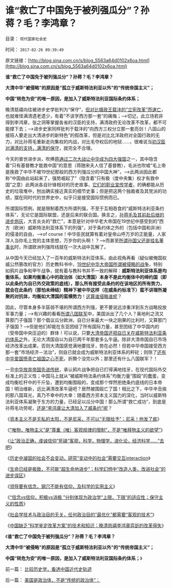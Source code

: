 # 谁“救亡了中国免于被列强瓜分”？孙蒋？毛？李鸿章？

目录： `现代国家社会史` 

时间： `2017-02-26 09:39:49` 

原文链接：[http://blog.sina.com.cn/s/blog_5563a64d0102x6oa.html](http://blog.sina.com.cn/s/blog_5563a64d0102x6oa.html)

**谁“救亡了中国免于被列强瓜分”？孙蒋？毛？李鸿章？**

**大清中华“被侵略”的原因是“孤立于威斯特法利亚以外”的“传统帝国主义”；**

**中国“转危为安”的唯一原因，是加入了威斯特法利亚国际条约体系；**



晚清慈禧向往被进步史学批判为“保守”，[但对比摄政王载沣的“立宪改革”而速亡](../../../2017/2/19/近代中国不缺乏改革的“愿望，信仰，政治自信”.md)，也就难怪满清遗老遗少，有着“不该学西方那一套”的痛悔；——>切记，此立场若非得到李鸿章，张之洞等掌握各省的汉臣的支持，满清政府无论改革不改革，都不可能撑下去；——>进步史家同样批判于载沣的“向西方三权分立那一套亮剑！八固山的接班人要走出大清进步的新特色”的假改革，但是对比北洋政府对全国行政的无力，对比孙蒋毛重新走向集权的内战，对比毛夺权后的地狱……，很难说当[初汉臣对满清的支持，满清的保守](../../../2014/11/5/清朝的满汉二元政治架构及蒙古的地位.md)，就完全不合理。

今天的普世进步派，吹捧[蒋通过二次大战让中华成为四大强国](../../../2011/1/16/亡蒋介石者，蒋介石也.md)之一，其中隐含着“只有基督教才能救中国”的意思（蒋随宋夫人信了基督教），毛派也吹嘘“毛上帝是挽救了中华不被19世纪那般的西方列强瓜分的中国大神”，——>此两派因此都称“中国由此站起来了，强势崛起了”（隐含着“只有极（度中央集）权才有救中国”之意）此两派各自针锋相对的历史故事，[它们的职业宣传学者](../../../2011/2/14/德国历史学派的孪生子和中国春秋笔法.md)，的确都能从历史的垃圾堆中，刨出确实接近真实的细节史事；但是把这两个独裁者及其党派的功绩，摆在同时代的世界史中，似乎只是接受国际惯例而已。

所谓国际惯例，就是限制着西方所谓列强，不至于互相吞食的“威斯特法利亚条约体系”，无论它是国际联盟，还是后来的联合国。换言之，[孙蒋毛及其前赴后继的进步炮灰](../../../2012/12/14/孙中山不死鸟和蒋介石统一中国的真正原因.md)，大言炎炎的“救亡”，本意是针对中华老大帝国在19世纪中感受到的“西方（欧洲）威斯特法利亚体系下的列强”，对于条约体之外的（包括中国和非洲）的侵凌的自由，——>of
course！中华臣民就算有着对皇帝山呼万岁的正能量，人家洋人当你毛上党的主体思想，万岁你的头啊！？——>而甚至[所谓孙国父还是挂名董事长](../../../2011/1/10/辛亥革命和孙国父的历史地位无足轻重；.md)时，所谓欧洲列强阵线就在一次大战中瓦解了。

从中国今天已经加入了一百年的威斯特法利亚体系，由此视角再看（疑似被俺国权威公然篡改的官方）历史教科书中，[19世纪中华大帝国所谓被侵略的战争](../../../2016/8/20/颠倒了“主权和势力范围”概念后“文明的冲突”.md)，特别如鸦片战争和甲午战争，就有着与教科书并不一致的解释：**威斯特法利亚体系是均衡体系，如果均衡重心中的政治体（如大清国）本身不是此均衡体中的缔约国（即以此条约为自已外交政策的底线），那么所有接受此条约的在该地区的所有势力，就会在此条约（那怕未缔结）精神下被中华这样（在威条约标准下）蛮不讲理所凝聚的对抗体，均衡如大清国的蛮横势力**！[这算谁侵略谁呢](../../../2009/10/1/大国霸权主义阻碍中国和平崛起.md)？

因此，尽管本身多半孱弱不堪的所谓西方列强，更不要说远涉重洋到东方战略投放军事力量；——>有兴趣的看看[所谓八国联军](../../../2010/5/3/为什么八国联军会说“瓜分中国实为下策？”.md)中，美国派出了几个人？奥地利之流又算那门子强国？那个倡议瓜分欧洲，自已分来最大一块之刚果的比利时，又算那门子强国？——>但是他们却能在东亚团结了所有国际力量，甚至团结了中华国内的（受帝国中央压迫的）群体！可以说，只要[大清帝国还把自已关在威斯特法利亚条约体系之](../../../2016/8/25/中华帝国误将“面子”作势力范围，两者的利益对象区别；.md)外，无论大清国自以为自已两千年那套多么牛逼。除非大清帝国自已市场经济改革出成果，否则大清国感觉满地要找牙，势在必然！但若中华帝国接受西方那一套“市场经济－法治”，则自已就会成为威斯特法利亚体系的秤砣；则除了[还有中华爱国愤青亡祖国之心不死](../../../2010/10/29/历史会重复成功的经验，直到淘汰所有弱者.md)，折腾个没完以外；那里还有什么八国联军？！

一旦[中华放弃帝国先进传统](../../../2016/5/8/国际法均衡的杠杆，中国作为大国的“杠杆筹码”；.md)，承认鸦片战争把自已打得满地找牙，在现代国际外交标准上的正义性；中国马上就从“被威斯特法条约体系”均衡力量“围殴”的蠢蛋，变成均衡杠杆中的千斤坠，遭到均衡围殴的，变成那个悍然拒绝条约底线的日本帝国！明治维新，远比满清改革牛逼吧？居然被围殴亡了国！相比之下，中华辛丑挨的那八国耳光，真乃不幸中的大幸：随着西方资本主义国力的深化，当时以威斯特法利亚体系凝聚于东方的力量，已经足以瓜分中国！那么所谓“救亡成功”，到底是孙蒋毛功劳呢，[还是“李鸿章让大清加入了威条约”呢](../../../2016/8/25/鸦片战争，八国联军，中华帝国之于威斯特法利亚秩序.md)？

《[资本主义不是无私的太阳，不是尼采，不可以“无限给予”；尼采！他发了疯](../../../2017/1/15/资本主义不是无私的太阳，不是尼采，不可以“无限给予”.md)》

《[“唯物，唯物主义”是“尊重（唯）客观规律的限制”，不是“唯拜物主义的欲望”](../../../2017/1/16/“唯物，唯物主义”是“尊重（唯）客观规律的限制”.md)》

《[让“政治正确，虔诚信仰”死磕“客观，科学，物理学，进化论，经济科学……”去吧](../../../2017/1/18/与“虔诚信仰，政治正确”抗争于科学客观的“唯真求实”；.md)》

《[历史中凝固的社会不会变动，研究“变动中的社会”需要交互interaction](../../../2017/1/26/科学的方法论，完全兼容自然科学与社会科学；.md)》

《[生命已经是极致，不可能“超生命地进步”；科学幻想中“改造人类，改进社会”的进步误区](../../../2017/1/28/生命已经是极致，不可能“继续进步”；.md)》

《[领导要有信念，钢穴不能有信仰，及科学的实用主义](../../../2017/2/7/要有信念，不能有信仰，及科学的实用主义；.md)》

《[“信念vs信仰，积极vs消极
”分别体现为政治学“上限，下限”的适应性；保守主义的性质](../../../2017/2/8/“信念vs信仰，积极vs消极”于政治学“上限，下限”的“进步vs保守”.md)》

《[社会学技术与政治目的无关，任何政治目的“最优化”都需要“客观的技术”](../../../2017/2/13/信仰之恶在于违背客观：愿望好坏，手段底线，结果与否.md)》

《[中国缺乏“科学鉴定改革方案”的技术和知识；晚清慈禧李鸿章弈訢的改革得失](../../../2017/2/19/近代中国不缺乏改革的“愿望，信仰，政治自信”.md)》

《**谁“救亡了中国免于被列强瓜分”？孙蒋？毛？李鸿章？**

**大清中华“被侵略”的原因是“孤立于威斯特法利亚以外”的“传统帝国主义”；**

**中国“转危为安”的唯一原因，是加入了威斯特法利亚国际条约体系；**》

前一篇： [比较历史学，看透中国近代史轨迹](../../../2017/3/6/比较历史学，看透中国近代史轨迹.md)

后一篇： [美国是政治体，不是“传统的政治体”；](../../../2017/2/19/美国是政治体，不是“传统的政治体”；.md)

